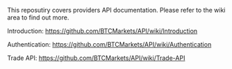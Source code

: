 
This reposutiry covers providers API documentation. Please refer to the wiki area to find out more.  

Introduction:
https://github.com/BTCMarkets/API/wiki/Introduction


Authentication:
https://github.com/BTCMarkets/API/wiki/Authentication

Trade API:
https://github.com/BTCMarkets/API/wiki/Trade-API